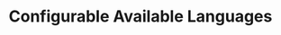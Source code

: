 ---
slug: configurable-languages
version: v1.290.0
title: Configurable Available Languages
tags: ['Script editor']
image: ./configurable-languages.png
description: Windmill supports many languages, but organizations usually only use a few, now you can configure the languages that are visible and their order.
features:
  [
    'Applies to scripts, flows and apps.',
    'Global to all users within a workspace.',
    'Only configurable by admins.',
  ]
docs: /docs/script_editor/settings#language
---